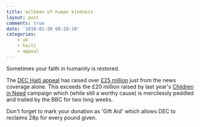 ```yaml
---
title: milkman of human kindness
layout: post
comments: true
date: '2010-01-20 08:28:10'
categories:
    - uk
    - haiti
    - appeal
---
```

Sometimes your faith in humanity is restored.

The [DEC Haiti appeal](http://www.dec.org.uk/donate_now/) has raised
over [&pound;25
million](http://www.reliefweb.int/rw/rwb.nsf/db900SID/SKEA-7ZUGXX?OpenDocument)
just from the news coverage alone. This exceeds the &pound;20 million
raised by last year's [Children in Need](http://www.bbc.co.uk/pudsey/)
campaign which (while still a worthy cause) is mercilessly peddled and
trailed by the BBC for two long weeks.

Don't forget to mark your donation as 'Gift Aid' which allows DEC to
reclaims 28p for every pound given.
